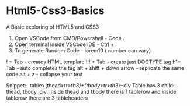 # Html5-Css3-Basics
A Basic exploring of HTML5 and CSS3

1. Open VSCode from CMD/Powershell - Code .
2. Open terminal inside VSCode IDE - Ctrl + `
3. To generate Random Code - lorem10 ( number can vary)

! + Tab  - creates HTML template
!!! + Tab - create just DOCTYPE tag
h1+ Tab - auto completes the tag
alt + shift + down arrow - replicate the same code
alt + z - collapse your text

Snippet:- table>(thead>tr>th*3)+(tbody>tr>th*3)+div 
Table has 3 child:- thead, tbody, div. Inside thead and tbody there is 1 tablerow and inside tablerow there are 3 tableheaders
